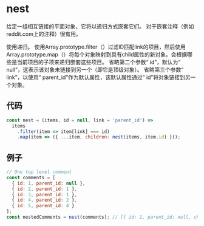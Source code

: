 # nest

给定一组相互链接的平面对象，它将以递归方式嵌套它们。
对于嵌套注释（例如reddit.com上的注释）很有用。

使用递归。
使用Array.prototype.filter（）过滤ID匹配link的项目，然后使用Array.prototype.map（）将每个对象映射到具有child属性的新对象。会根据哪些是当前项目的子项来递归嵌套这些项目。
省略第二个参数“ id”，默认为“ null”，这表示该对象未链接到另一个（即它是顶级对象）。
省略第三个参数“ link”，以使用“ parent_id”作为默认属性，该默认属性通过“ id”将对象链接到另一个对象。

## 代码

```js
const nest = (items, id = null, link = 'parent_id') =>
  items
    .filter(item => item[link] === id)
    .map(item => ({ ...item, children: nest(items, item.id) }));
```

## 例子

```js
// One top level comment
const comments = [
  { id: 1, parent_id: null },
  { id: 2, parent_id: 1 },
  { id: 3, parent_id: 1 },
  { id: 4, parent_id: 2 },
  { id: 5, parent_id: 4 }
];
const nestedComments = nest(comments); // [{ id: 1, parent_id: null, children: [...] }]
```
